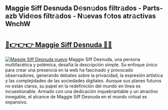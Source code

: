## Maggie Siff Desnuda D𝚎sn𝚞dos filtr𝚊dos - Parts-azb Vid𝚎os filtr𝚊dos - N𝚞evas f𝚘tos atr𝚊ctivas WnchW

# <h2><a href="http://mb7fyk.tromn.icu/?c=Maggie+Siff+Desnuda">🔗👉👉👉 Maggie Siff Desnuda 🔗🔗</a></h2>

[![Maggie Siff Desnuda nuevo](https://i.imgur.com/pEAQMta.gif)](http://mb7fyk.tromn.icu/?c=Maggie+Siff+Desnuda)
Maggie Siff Desnuda, una persona multifacética y polémica, desafía la descripción simple. Su enfoque único para crear una presencia en la web ha fascinado y provocado observadores, generando debates sobre la privacidad, la expresión artística y las complejidades de las sociedades digitales. Aunque sus planes futuros no están claros, su papel en la redefinición del mundo en línea es incuestionable. Armado con una dedicación inquebrantable y un atractivo innegable, el alcance de Maggie Siff Desnuda en el mundo virtual es expansivo.
